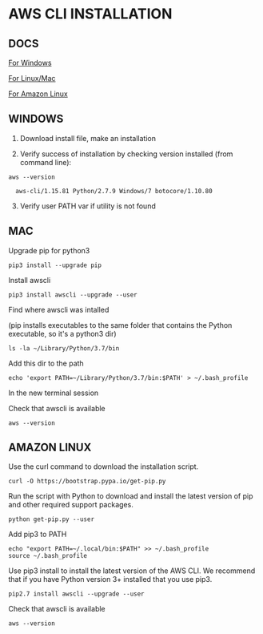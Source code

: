 # AWS CLI INSTALLATION

## DOCS

[For Windows](https://docs.aws.amazon.com/cli/latest/userguide/awscli-install-windows.html)

[For Linux/Mac](https://docs.aws.amazon.com/cli/latest/userguide/awscli-install-linux.html)

[For Amazon Linux](https://docs.aws.amazon.com/cli/latest/userguide/install-linux-al2017.html)

## WINDOWS

1. Download install file, make an installation

2. Verify success of installation by checking version installed (from command line):

```
aws --version

  aws-cli/1.15.81 Python/2.7.9 Windows/7 botocore/1.10.80
```

3. Verify user PATH var if utility is not found



## MAC

Upgrade pip for python3
```
pip3 install --upgrade pip
```

Install awscli
```
pip3 install awscli --upgrade --user
```


Find where awscli was intalled 

(pip installs executables to the same folder that contains the Python executable, so it's a python3 dir)
```
ls -la ~/Library/Python/3.7/bin
```

Add this dir to the path
```
echo 'export PATH=~/Library/Python/3.7/bin:$PATH' > ~/.bash_profile
```

In the new terminal session


Check that awscli is available
```
aws --version
```

## AMAZON LINUX

Use the curl command to download the installation script.
```
curl -O https://bootstrap.pypa.io/get-pip.py
```

Run the script with Python to download and install the latest version of pip and other required support packages.
```
python get-pip.py --user
```

Add pip3 to PATH
```
echo "export PATH=~/.local/bin:$PATH" >> ~/.bash_profile
source ~/.bash_profile
```

Use pip3 install to install the latest version of the AWS CLI. We recommend that if you have Python version 3+ installed that you use pip3.
```
pip2.7 install awscli --upgrade --user
```

Check that awscli is available
```
aws --version
```



















